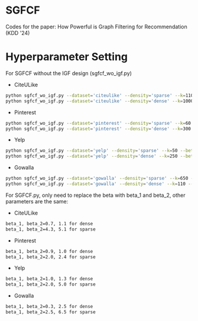 # SGFCF
Codes for the paper: How Powerful is Graph Filtering for Recommendation (KDD '24)

# Hyperparameter Setting

For SGFCF without the IGF design (sgfcf_wo_igf.py)

- CiteULike

```bash
python sgfcf_wo_igf.py --dataset='citeulike' --density='sparse' --k=110 --beta=4.6 --alpha=2.3--gamma=0.05
python sgfcf_wo_igf.py --dataset='citeulike' --density='dense' --k=1000 --beta=0.95 --eps=0.28 --gamma=1.5
```

- Pinterest

```bash
python sgfcf_wo_igf.py --dataset='pinterest' --density='sparse' --k=60 --beta=2.0 --eps=0.37--gamma=0.07
python sgfcf_wo_igf.py --dataset='pinterest' --density='dense' --k=300 --beta=1.0 --alpha=10 --gamma=0.3
```



- Yelp

```bash
python sgfcf_wo_igf.py --dataset='yelp' --density='sparse' --k=50 --beta=2.0 --alpha=5.3--gamma=0.025
python sgfcf_wo_igf.py --dataset='yelp' --density='dense' --k=250 --beta=1.0 --alpha=10 --gamma=0.5
```


- Gowalla

```bash
python sgfcf_wo_igf.py --dataset='gowalla' --density='sparse' --k=650 --beta=1.3 --eps=0.34 --gamma=1.6
python sgfcf_wo_igf.py --dataset='gowalla' --density='dense' --k=110 --beta=3.1 --alpha=4.8 --gamma=0.02
```

For SGFCF.py, only need to replace the beta with beta_1 and beta_2, other parameters are the same:

- CiteULike

```bash
beta_1, beta_2=0.7, 1.1 for dense
beta_1, beta_2=4.3, 5.1 for sparse
```

- Pinterest

```bash
beta_1, beta_2=0.9, 1.0 for dense
beta_1, beta_2=2.0, 2.4 for sparse
```

- Yelp

```bash
beta_1, beta_2=1.0, 1.3 for dense
beta_1, beta_2=2.0, 5.0 for sparse
```

- Gowalla

```bash
beta_1, beta_2=0.3, 2.5 for dense
beta_1, beta_2=2.5, 6.5 for sparse
```

